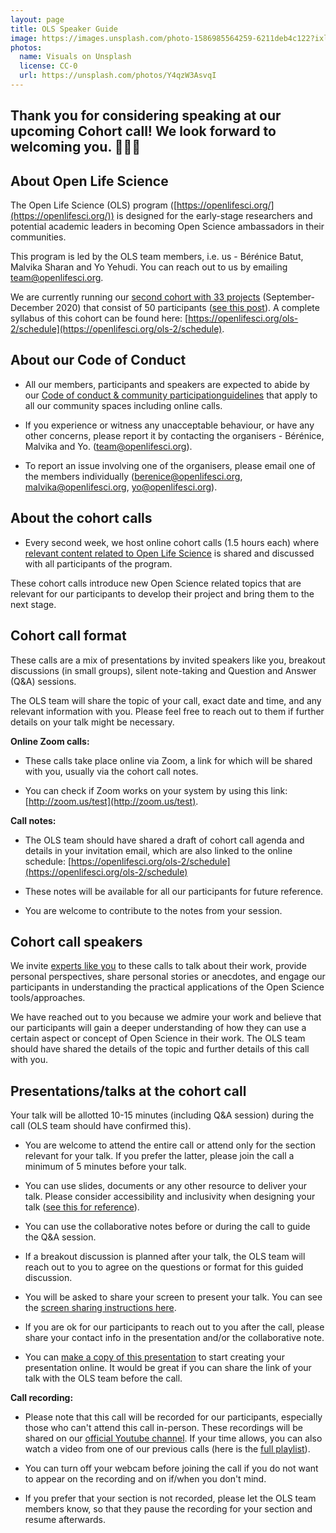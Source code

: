 ```yaml
---
layout: page
title: OLS Speaker Guide
image: https://images.unsplash.com/photo-1586985564259-6211deb4c122?ixlib=rb-1.2.1&ixid=eyJhcHBfaWQiOjEyMDd9&auto=format&fit=crop&w=1215&q=80
photos:
  name: Visuals on Unsplash
  license: CC-0
  url: https://unsplash.com/photos/Y4qzW3AsvqI
---
```



Thank you for considering speaking at our upcoming Cohort call! We look forward to welcoming you. **🎉🥳️👏**
----------------------------------------------------------------------------------------------------------

About Open Life Science
-----------------------

The Open Life Science (OLS) program
([https://openlifesci.org/](https://openlifesci.org/)) is
designed for the early-stage researchers and potential academic leaders
in becoming Open Science ambassadors in their communities.

This program is led by the OLS team members, i.e. us - Bérénice Batut,
Malvika Sharan and Yo Yehudi. You can reach out to us by emailing
[team@openlifesci.org](mailto:team@openlifesci.org).

We are currently running our [second cohort with 33
projects](https://openlifesci.org/ols-2/projects-participants/)
(September-December 2020) that consist of 50 participants ([see this
post](https://openlifesci.org/posts/2020/09/01/ols2-announcement/)).
A complete syllabus of this cohort can be found here:
[https://openlifesci.org/ols-2/schedule](https://openlifesci.org/ols-2/schedule).

About our Code of Conduct
-------------------------

-   All our members, participants and speakers are expected to abide by our [Code of conduct & community participationguidelines](https://openlifesci.org/code-of-conduct) that apply to all our community spaces including online calls.

-   If you experience or witness any unacceptable behaviour, or have any other concerns, please report it by contacting the organisers - Bérénice, Malvika and Yo. ([team\@openlifesci.org](mailto:team@openlifesci.org)).

-   To report an issue involving one of the organisers, please email one of the members individually ([berenice@openlifesci.org](mailto:berenice@openlifesci.org), [malvika@openlifesci.org](mailto:malvika@openlifesci.org), [yo@openlifesci.org](mailto:yo@openlifesci.org)).

About the cohort calls
----------------------

-   Every second week, we host online cohort calls (1.5 hours each) where [relevant content related to Open Life Science](https://openlifesci.org/ols-2#schedule) is shared and discussed with all participants of the program.

These cohort calls introduce new Open Science related topics that are relevant for our participants to develop their project and bring them to the next stage.

Cohort call format
------------------

These calls are a mix of presentations by invited speakers like you,
breakout discussions (in small groups), silent note-taking and Question
and Answer (Q&A) sessions.

The OLS team will share the topic of your call, exact date and time, and
any relevant information with you. Please feel free to reach out to them
if further details on your talk might be necessary.

**Online Zoom calls:**

-   These calls take place online via Zoom, a link for which will be shared with you, usually via the cohort call notes.

-   You can check if Zoom works on your system by using this link: [http://zoom.us/test](http://zoom.us/test).

**Call notes:**

-   The OLS team should have shared a draft of cohort call agenda and details in your invitation email, which are also linked to the online schedule:
 [https://openlifesci.org/ols-2/schedule](https://openlifesci.org/ols-2/schedule)

-   These notes will be available for all our participants for future reference.

-   You are welcome to contribute to the notes from your session.

Cohort call speakers
--------------------

We invite [experts like
you](https://openlifesci.org/about#experts) to these calls to talk
about their work, provide personal perspectives, share personal stories
or anecdotes, and engage our participants in understanding the practical
applications of the Open Science tools/approaches.

We have reached out to you because we admire your work and believe that
our participants will gain a deeper understanding of how they can use a
certain aspect or concept of Open Science in their work. The OLS team
should have shared the details of the topic and further details of this
call with you.

Presentations/talks at the cohort call
--------------------------------------

Your talk will be allotted 10-15 minutes (including Q&A session) during the call (OLS team should have confirmed this).

-   You are welcome to attend the entire call or attend only for the section relevant for your talk. If you prefer the latter, please join the call a minimum of 5 minutes before your talk.

-   You can use slides, documents or any other resource to deliver your talk. Please consider accessibility and inclusivity when designing your talk ([see this for reference](https://www.w3.org/WAI/teach-advocate/accessible-presentations/#preparing-slides-and-projected-material-speakers)).

-   You can use the collaborative notes before or during the call to guide the Q&A session.

-   If a breakout discussion is planned after your talk, the OLS team will reach out to you to agree on the questions or format for this guided discussion.

-   You will be asked to share your screen to present your talk. You can see the [screen sharing instructions here](https://support.zoom.us/hc/en-us/articles/201362153-How-Do-I-Share-My-Screen-).

-   If you are ok for our participants to reach out to you after the call, please share your contact info in the presentation and/or the collaborative note.

-   You can [make a copy of this presentation](https://docs.google.com/presentation/d/18MwCMBrJL7LwbFvy76il-rk_wBuXq5T2oQ9iHrsvegg/edit?usp=sharing) to start creating your presentation online. It would be great if you can share the link of your talk with the OLS team before the call.

**Call recording:**

-   Please note that this call will be recorded for our participants, especially those who can't attend this call in-person. These recordings will be shared on our [official Youtube channel](https://www.youtube.com/channel/UCs12-ZgnDJOWIWN3Vo1XHXA).
 If your time allows, you can also watch a video from one of our
 previous calls (here is the [full
playlist](https://www.youtube.com/playlist?list=PL1CvC6Ez54KAtOhuCv8e8dqaHkUylUYDB)).

-   You can turn off your webcam before joining the call if you do not want to appear on the recording and on if/when you don't mind.

-   If you prefer that your section is not recorded, please let the OLS team members know, so that they pause the recording for your section and resume afterwards.
